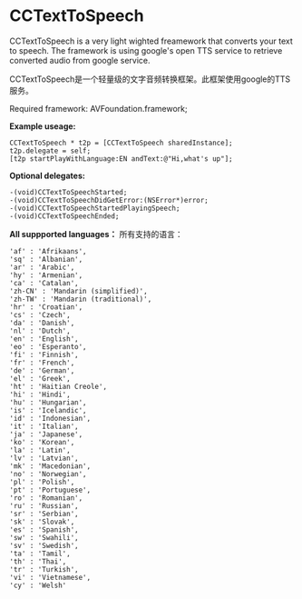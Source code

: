 # CCTextToSpeech
CCTextToSpeech is a very light wighted freamework that converts your text to speech. The framework is using google's open TTS service to retrieve converted audio from google service. 

CCTextToSpeech是一个轻量级的文字音频转换框架。此框架使用google的TTS服务。

Required framework: AVFoundation.framework;

**Example useage:**
```objc
CCTextToSpeech * t2p = [CCTextToSpeech sharedInstance];
t2p.delegate = self;
[t2p startPlayWithLanguage:EN andText:@"Hi,what's up"];
```

**Optional delegates:**
```objc
-(void)CCTextToSpeechStarted;
-(void)CCTextToSpeechDidGetError:(NSError*)error;
-(void)CCTextToSpeechStartedPlayingSpeech;
-(void)CCTextToSpeechEnded;
```

**All suppported languages：**
所有支持的语言：

```
'af' : 'Afrikaans',
'sq' : 'Albanian',
'ar' : 'Arabic',
'hy' : 'Armenian',
'ca' : 'Catalan',
'zh-CN' : 'Mandarin (simplified)',
'zh-TW' : 'Mandarin (traditional)',
'hr' : 'Croatian',
'cs' : 'Czech',
'da' : 'Danish',
'nl' : 'Dutch',
'en' : 'English',
'eo' : 'Esperanto',
'fi' : 'Finnish',
'fr' : 'French',
'de' : 'German',
'el' : 'Greek',
'ht' : 'Haitian Creole',
'hi' : 'Hindi',
'hu' : 'Hungarian',
'is' : 'Icelandic',
'id' : 'Indonesian',
'it' : 'Italian',
'ja' : 'Japanese',
'ko' : 'Korean',
'la' : 'Latin',
'lv' : 'Latvian',
'mk' : 'Macedonian',
'no' : 'Norwegian',
'pl' : 'Polish',
'pt' : 'Portuguese',
'ro' : 'Romanian',
'ru' : 'Russian',
'sr' : 'Serbian',
'sk' : 'Slovak',
'es' : 'Spanish',
'sw' : 'Swahili',
'sv' : 'Swedish',
'ta' : 'Tamil',
'th' : 'Thai',
'tr' : 'Turkish',
'vi' : 'Vietnamese',
'cy' : 'Welsh'
```
